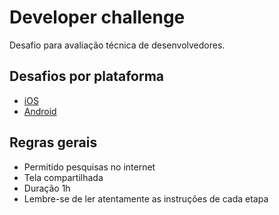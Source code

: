 # Developer challenge

Desafio para avaliação técnica de desenvolvedores.

## Desafios por plataforma

- [iOS](ios-developer-challenge)
- [Android](android-developer-challenge)

## Regras gerais

- Permitido pesquisas no internet
- Tela compartilhada
- Duração 1h
- Lembre-se de ler atentamente as instruções de cada etapa